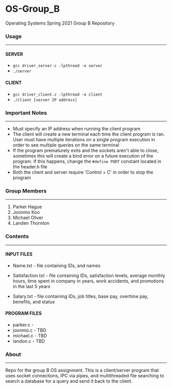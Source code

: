 # OS-Group_B
Operating Systems Spring 2021 Group B Repository

### Usage
-------------
#### SERVER

* `gcc driver_server.c -lpthread -o server`
* `./server`

#### CLIENT
* `gcc driver_client.c -lpthread -o client`
* `./client [server IP address]`

### Important Notes
-------------
* Must specify an IP address when running the client program
* The client will create a new terminal each time the client program is ran. User must have 
    multiple iterations on a single program execution in order to see multiple queries on the same terminal
* If the program prematurely exits and the sockets aren't able to close, sometimes this will create a bind error on a
   future execution of the program. If this happens, change the `#define PORT` constant located in the header.h file
* Both the client and server require 'Control + C' in order to stop the program


### Group Members
-------------
1. Parker Hague
2. Joonmo Koo
3. Michael Oliver
4. Landen Thornton


### Contents
--------
#### INPUT FILES
* Name.txt - file containing IDs, and names

* Satisfaction.txt - file containing IDs, satisfaction levels, average monthly hours, time spent in company in years, work accidents, and promotions in the last 5 years

* Salary.txt - file containing IDs, job titles, base pay, overtime pay, benefits, and status

#### PROGRAM FILES
* parker.c - 
* joonmo.c - TBD
* michael.c - TBD
* landon.c - TBD

### About
-----
Repo for the group B OS assignment. This is a client/server program that uses socket connections, IPC via pipes, and multithreaded file searching to search a database for a query
and send it back to the client.
